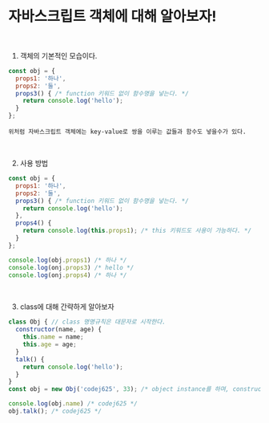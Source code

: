 # 자바스크립트 객체에 대해 알아보자!

<br/>

1. 객체의 기본적인 모습이다.
```javascript
const obj = {
  props1: '하나',
  props2: '둘',
  props3() { /* function 키워드 없이 함수명을 넣는다. */
    return console.log('hello');
  }
};
```
```
위처럼 자바스크립트 객체에는 key-value로 쌍을 이루는 값들과 함수도 넣을수가 있다.
```

<br/>

2. 사용 방법
```javascript
const obj = {
  props1: '하나',
  props2: '둘',
  props3() { /* function 키워드 없이 함수명을 넣는다. */
    return console.log('hello');
  },
  props4() {
    return console.log(this.props1); /* this 키워드도 사용이 가능하다. */
  }
};

console.log(obj.props1) /* 하나 */
console.log(onj.props3) /* hello */
console.log(onj.props4) /* 하나 */
```

<br/>

3. class에 대해 간략하게 알아보자
```javascript
class Obj { // class 명명규칙은 대문자로 시작한다.
  constructor(name, age) {
    this.name = name;
    this.age = age;
  }
  talk() {
    return console.log('hello');
  }
}
const obj = new Obj('codej625', 33); /* object instance를 하며, constructor의 값을 넣고 초기화 */

console.log(obj.name) /* codej625 */
obj.talk(); /* codej625 */
```
